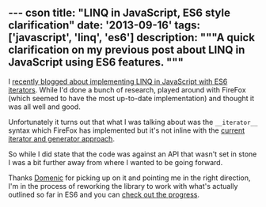 --- cson
title: "LINQ in JavaScript, ES6 style clarification"
date: '2013-09-16'
tags: ['javascript', 'linq', 'es6']
description: """A quick clarification on my previous post about LINQ in JavaScript using ES6 features.
"""
---

I [recently blogged about implementing LINQ in JavaScript with ES6 iterators](/posts/2013-09-06-linq-in-javascript-es6.html). While I'd done a bunch of research, played around with FireFox (which seemed to have the most up-to-date implementation) and thought it was all well and good.

Unfortunately it turns out that what I was talking about was the `__iterator__` syntax which FireFox has implemented but it's not inline with the [current iterator and generator approach](http://domenic.me/2013/09/06/es6-iterators-generators-and-iterables/).

So while I did state that the code was against an API that wasn't set in stone I was a bit further away from where I wanted to be going forward.

Thanks [Domenic](https://twitter.com/domenic) for picking up on it and pointing me in the right direction, I'm in the process of reworking the library to work with what's actually outlined so far in ES6 and you can [check out the progress](https://github.com/aaronpowell/linq-in-javascript/tree/es6-generators).